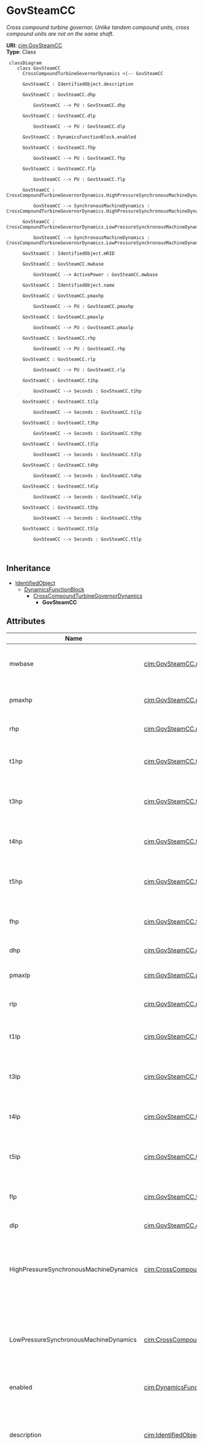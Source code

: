 # GovSteamCC


_Cross compound turbine governor.  Unlike tandem compound units, cross compound units are not on the same shaft._





**URI**: [cim:GovSteamCC](http://iec.ch/TC57/CIM100#GovSteamCC)<br />
**Type**: Class




```mermaid
 classDiagram
    class GovSteamCC
      CrossCompoundTurbineGovernorDynamics <|-- GovSteamCC
      
      GovSteamCC : IdentifiedObject.description
        
      GovSteamCC : GovSteamCC.dhp
        
          GovSteamCC --> PU : GovSteamCC.dhp
        
      GovSteamCC : GovSteamCC.dlp
        
          GovSteamCC --> PU : GovSteamCC.dlp
        
      GovSteamCC : DynamicsFunctionBlock.enabled
        
      GovSteamCC : GovSteamCC.fhp
        
          GovSteamCC --> PU : GovSteamCC.fhp
        
      GovSteamCC : GovSteamCC.flp
        
          GovSteamCC --> PU : GovSteamCC.flp
        
      GovSteamCC : CrossCompoundTurbineGovernorDynamics.HighPressureSynchronousMachineDynamics
        
          GovSteamCC --> SynchronousMachineDynamics : CrossCompoundTurbineGovernorDynamics.HighPressureSynchronousMachineDynamics
        
      GovSteamCC : CrossCompoundTurbineGovernorDynamics.LowPressureSynchronousMachineDynamics
        
          GovSteamCC --> SynchronousMachineDynamics : CrossCompoundTurbineGovernorDynamics.LowPressureSynchronousMachineDynamics
        
      GovSteamCC : IdentifiedObject.mRID
        
      GovSteamCC : GovSteamCC.mwbase
        
          GovSteamCC --> ActivePower : GovSteamCC.mwbase
        
      GovSteamCC : IdentifiedObject.name
        
      GovSteamCC : GovSteamCC.pmaxhp
        
          GovSteamCC --> PU : GovSteamCC.pmaxhp
        
      GovSteamCC : GovSteamCC.pmaxlp
        
          GovSteamCC --> PU : GovSteamCC.pmaxlp
        
      GovSteamCC : GovSteamCC.rhp
        
          GovSteamCC --> PU : GovSteamCC.rhp
        
      GovSteamCC : GovSteamCC.rlp
        
          GovSteamCC --> PU : GovSteamCC.rlp
        
      GovSteamCC : GovSteamCC.t1hp
        
          GovSteamCC --> Seconds : GovSteamCC.t1hp
        
      GovSteamCC : GovSteamCC.t1lp
        
          GovSteamCC --> Seconds : GovSteamCC.t1lp
        
      GovSteamCC : GovSteamCC.t3hp
        
          GovSteamCC --> Seconds : GovSteamCC.t3hp
        
      GovSteamCC : GovSteamCC.t3lp
        
          GovSteamCC --> Seconds : GovSteamCC.t3lp
        
      GovSteamCC : GovSteamCC.t4hp
        
          GovSteamCC --> Seconds : GovSteamCC.t4hp
        
      GovSteamCC : GovSteamCC.t4lp
        
          GovSteamCC --> Seconds : GovSteamCC.t4lp
        
      GovSteamCC : GovSteamCC.t5hp
        
          GovSteamCC --> Seconds : GovSteamCC.t5hp
        
      GovSteamCC : GovSteamCC.t5lp
        
          GovSteamCC --> Seconds : GovSteamCC.t5lp
        
      
```





## Inheritance
* [IdentifiedObject](IdentifiedObject.md)
    * [DynamicsFunctionBlock](DynamicsFunctionBlock.md)
        * [CrossCompoundTurbineGovernorDynamics](CrossCompoundTurbineGovernorDynamics.md)
            * **GovSteamCC**



## Attributes


| Name | URI | Cardinality and Range | Description | Inheritance |
| ---  | --- | --- | --- | --- |
| mwbase | [cim:GovSteamCC.mwbase](http://iec.ch/TC57/CIM100#GovSteamCC.mwbase) | 1..1 <br />  [ActivePower](ActivePower.md)  | Base for power values (<i>MWbase</i>) (&gt; 0) | direct |
| pmaxhp | [cim:GovSteamCC.pmaxhp](http://iec.ch/TC57/CIM100#GovSteamCC.pmaxhp) | 1..1 <br />  [PU](PU.md)  | Maximum HP value position (<i>Pmaxhp</i>) | direct |
| rhp | [cim:GovSteamCC.rhp](http://iec.ch/TC57/CIM100#GovSteamCC.rhp) | 1..1 <br />  [PU](PU.md)  | HP governor droop (<i>Rhp</i>) (&gt; 0) | direct |
| t1hp | [cim:GovSteamCC.t1hp](http://iec.ch/TC57/CIM100#GovSteamCC.t1hp) | 1..1 <br />  [Seconds](Seconds.md)  | HP governor time constant (<i>T1hp</i>) (&gt;= 0) | direct |
| t3hp | [cim:GovSteamCC.t3hp](http://iec.ch/TC57/CIM100#GovSteamCC.t3hp) | 1..1 <br />  [Seconds](Seconds.md)  | HP turbine time constant (<i>T3hp</i>) (&gt;= 0) | direct |
| t4hp | [cim:GovSteamCC.t4hp](http://iec.ch/TC57/CIM100#GovSteamCC.t4hp) | 1..1 <br />  [Seconds](Seconds.md)  | HP turbine time constant (<i>T4hp</i>) (&gt;= 0) | direct |
| t5hp | [cim:GovSteamCC.t5hp](http://iec.ch/TC57/CIM100#GovSteamCC.t5hp) | 1..1 <br />  [Seconds](Seconds.md)  | HP reheater time constant (<i>T5hp</i>) (&gt;= 0) | direct |
| fhp | [cim:GovSteamCC.fhp](http://iec.ch/TC57/CIM100#GovSteamCC.fhp) | 1..1 <br />  [PU](PU.md)  | Fraction of HP power ahead of reheater (<i>Fhp</i>) | direct |
| dhp | [cim:GovSteamCC.dhp](http://iec.ch/TC57/CIM100#GovSteamCC.dhp) | 1..1 <br />  [PU](PU.md)  | HP damping factor (<i>Dhp</i>) | direct |
| pmaxlp | [cim:GovSteamCC.pmaxlp](http://iec.ch/TC57/CIM100#GovSteamCC.pmaxlp) | 1..1 <br />  [PU](PU.md)  | Maximum LP value position (<i>Pmaxlp</i>) | direct |
| rlp | [cim:GovSteamCC.rlp](http://iec.ch/TC57/CIM100#GovSteamCC.rlp) | 1..1 <br />  [PU](PU.md)  | LP governor droop (<i>Rlp</i>) (&gt; 0) | direct |
| t1lp | [cim:GovSteamCC.t1lp](http://iec.ch/TC57/CIM100#GovSteamCC.t1lp) | 1..1 <br />  [Seconds](Seconds.md)  | LP governor time constant (<i>T1lp</i>) (&gt;= 0) | direct |
| t3lp | [cim:GovSteamCC.t3lp](http://iec.ch/TC57/CIM100#GovSteamCC.t3lp) | 1..1 <br />  [Seconds](Seconds.md)  | LP turbine time constant (<i>T3lp</i>) (&gt;= 0) | direct |
| t4lp | [cim:GovSteamCC.t4lp](http://iec.ch/TC57/CIM100#GovSteamCC.t4lp) | 1..1 <br />  [Seconds](Seconds.md)  | LP turbine time constant (<i>T4lp</i>) (&gt;= 0) | direct |
| t5lp | [cim:GovSteamCC.t5lp](http://iec.ch/TC57/CIM100#GovSteamCC.t5lp) | 1..1 <br />  [Seconds](Seconds.md)  | LP reheater time constant (<i>T5lp</i>) (&gt;= 0) | direct |
| flp | [cim:GovSteamCC.flp](http://iec.ch/TC57/CIM100#GovSteamCC.flp) | 1..1 <br />  [PU](PU.md)  | Fraction of LP power ahead of reheater (<i>Flp</i>) | direct |
| dlp | [cim:GovSteamCC.dlp](http://iec.ch/TC57/CIM100#GovSteamCC.dlp) | 1..1 <br />  [PU](PU.md)  | LP damping factor (<i>Dlp</i>) | direct |
| HighPressureSynchronousMachineDynamics | [cim:CrossCompoundTurbineGovernorDynamics.HighPressureSynchronousMachineDynamics](http://iec.ch/TC57/CIM100#CrossCompoundTurbineGovernorDynamics.HighPressureSynchronousMachineDynamics) | 1..1 <br />  [SynchronousMachineDynamics](SynchronousMachineDynamics.md)  | High-pressure synchronous machine with which this cross-compound turbine gove... | [CrossCompoundTurbineGovernorDynamics](CrossCompoundTurbineGovernorDynamics.md) |
| LowPressureSynchronousMachineDynamics | [cim:CrossCompoundTurbineGovernorDynamics.LowPressureSynchronousMachineDynamics](http://iec.ch/TC57/CIM100#CrossCompoundTurbineGovernorDynamics.LowPressureSynchronousMachineDynamics) | 1..1 <br />  [SynchronousMachineDynamics](SynchronousMachineDynamics.md)  | Low-pressure synchronous machine with which this cross-compound turbine gover... | [CrossCompoundTurbineGovernorDynamics](CrossCompoundTurbineGovernorDynamics.md) |
| enabled | [cim:DynamicsFunctionBlock.enabled](http://iec.ch/TC57/CIM100#DynamicsFunctionBlock.enabled) | 1..1 <br />  boolean  | Function block used indicator | [DynamicsFunctionBlock](DynamicsFunctionBlock.md) |
| description | [cim:IdentifiedObject.description](http://iec.ch/TC57/CIM100#IdentifiedObject.description) | 0..1 <br />  string  | The description is a free human readable text describing or naming the object | [IdentifiedObject](IdentifiedObject.md) |
| mRID | [cim:IdentifiedObject.mRID](http://iec.ch/TC57/CIM100#IdentifiedObject.mRID) | 1..1 <br />  string  | Master resource identifier issued by a model authority | [IdentifiedObject](IdentifiedObject.md) |
| name | [cim:IdentifiedObject.name](http://iec.ch/TC57/CIM100#IdentifiedObject.name) | 0..1 <br />  string  | The name is any free human readable and possibly non unique text naming the o... | [IdentifiedObject](IdentifiedObject.md) |









## Identifier and Mapping Information







### Schema Source


* from schema: http://iec.ch/TC57/ns/CIM/Dynamics-EU#Package_DynamicsProfile





## Mappings

| Mapping Type | Mapped Value |
| ---  | ---  |
| self | cim:GovSteamCC |
| native | this:GovSteamCC |




